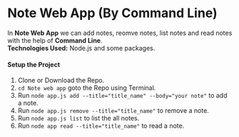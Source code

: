 ﻿# Note Web App (By Command Line)
In <b>Note Web App</b> we can add notes, reomve notes, list notes and read notes with the help of <b>Command Line</b>.<br>
**Technologies Used:** Node.js and some packages.<br>
#### Setup the Project
1. Clone or Download the Repo.
2. `cd Note web app` goto the Repo using Terminal.
3. Run `node app.js add --title="title_name" --body="your note"` to add a note.
4. Run `node app.js remove --title="title_name"` to remove a note.
5. Run `node app.js list` to list the all notes.
6. Run `node app read --title="title_name"` to read a note.
